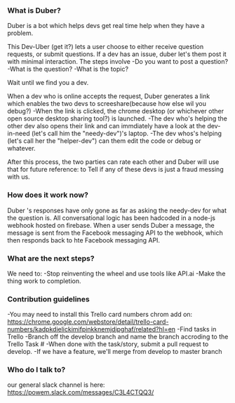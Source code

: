 

### What is Duber? ###

Duber is a bot which helps devs get real time help when they have a problem. 

This Dev-Uber (get it?) lets a user choose to either receive question requests, or submit questions.
If a dev has an issue, duber let's them post it with minimal interaction. The steps involve
-Do you want to post a question?
-What is the question?
-What is the topic?

Wait until we find you a dev.

When a dev who is online accepts the request, Duber generates a link which enables the two devs to screeshare(because how else wil you debug?)
-When the link is clicked, the chrome desktop (or whichever other open source desktop sharing tool?) is launched.
-The dev who's helping the other dev also opens their link and can immdiately have a look at the dev-in-need (let's call him the "needy-dev")'s laptop.
-The dev whos's helping (let's call her the "helper-dev") can them edit the code or debug or whatever.

After this process, the two parties can rate each other and Duber will use that for future reference: to Tell if any of these devs is just a fraud messing
with us.

### How does it work now? ###

Duber 's responses have only gone as far as asking the needy-dev for what the question is. All conversational logic has been hadcoded in a node-js webhook hosted on firebase.
When a user sends Duber a message, the message is sent from the Facebook messaging API to the webhook, which then responds back to hte Facebook messaging API.

### What are the next steps? ###

We need to:
-Stop reinventing the wheel and use tools like API.ai
-Make the thing work to completion.

### Contribution guidelines ###
-You may need to install this Trello card numbers chrom add on:
https://chrome.google.com/webstore/detail/trello-card-numbers/kadpkdielickimifpinkknemjdipghaf/related?hl=en
-Find tasks in Trello
-Branch off the develop branch and name the branch accroding to the Trello Task #
-When done with the task/story, submit a pull request to develop.
-If we have a feature, we'll merge from develop to master branch

### Who do I talk to? ###

our general slack channel is here:
https://powem.slack.com/messages/C3L4CTQQ3/
